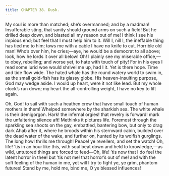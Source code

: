 ```yaml
---
title: CHAPTER 38. Dusk.
---
```


My soul is more than matched; she’s overmanned; and by a madman! Insufferable sting, that sanity should ground arms on such a field! But he drilled deep down, and blasted all my reason out of me! I think I see his impious end; but feel that I must help him to it. Will I, nill I, the ineffable thing has tied me to him; tows me with a cable I have no knife to cut. Horrible old man! Who’s over him, he cries;—aye, he would be a democrat to all above; look, how he lords it over all below! Oh! I plainly see my miserable office,—to obey, rebelling; and worse yet, to hate with touch of pity! For in his eyes I read some lurid woe would shrivel me up, had I it. Yet is there hope. Time and tide flow wide. The hated whale has the round watery world to swim in, as the small gold-fish has its glassy globe. His heaven-insulting purpose, God may wedge aside. I would up heart, were it not like lead. But my whole clock’s run down; my heart the all-controlling weight, I have no key to lift again.

Oh, God! to sail with such a heathen crew that have small touch of human mothers in them! Whelped somewhere by the sharkish sea. The white whale is their demigorgon. Hark! the infernal orgies! that revelry is forward! mark the unfaltering silence aft! Methinks it pictures life. Foremost through the sparkling sea shoots on the gay, embattled, bantering bow, but only to drag dark Ahab after it, where he broods within his sternward cabin, builded over the dead water of the wake, and further on, hunted by its wolfish gurglings. The long howl thrills me through! Peace! ye revellers, and set the watch! Oh, life! ’tis in an hour like this, with soul beat down and held to knowledge,—as wild, untutored things are forced to feed—Oh, life! ’tis now that I do feel the latent horror in thee! but ’tis not me! that horror’s out of me! and with the soft feeling of the human in me, yet will I try to fight ye, ye grim, phantom futures! Stand by me, hold me, bind me, O ye blessed influences!